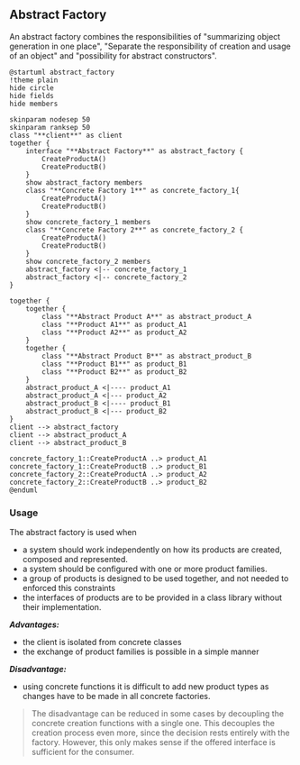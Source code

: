## Abstract Factory

An abstract factory combines the responsibilities of "summarizing object generation in one place", "Separate the responsibility of creation and usage of an object" and "possibility for abstract constructors".

```plantuml
@startuml abstract_factory
!theme plain
hide circle
hide fields
hide members

skinparam nodesep 50
skinparam ranksep 50
class "**client**" as client
together {
    interface "**Abstract Factory**" as abstract_factory {
        CreateProductA()
        CreateProductB()
    }
    show abstract_factory members
    class "**Concrete Factory 1**" as concrete_factory_1{
        CreateProductA()
        CreateProductB()
    }
    show concrete_factory_1 members
    class "**Concrete Factory 2**" as concrete_factory_2 {
        CreateProductA()
        CreateProductB()
    }
    show concrete_factory_2 members
    abstract_factory <|-- concrete_factory_1
    abstract_factory <|-- concrete_factory_2
}

together {
    together {
        class "**Abstract Product A**" as abstract_product_A
        class "**Product A1**" as product_A1
        class "**Product A2**" as product_A2
    }
    together {
        class "**Abstract Product B**" as abstract_product_B
        class "**Product B1**" as product_B1
        class "**Product B2**" as product_B2
    }
    abstract_product_A <|---- product_A1
    abstract_product_A <|--- product_A2
    abstract_product_B <|---- product_B1
    abstract_product_B <|--- product_B2
}
client --> abstract_factory
client --> abstract_product_A
client --> abstract_product_B

concrete_factory_1::CreateProductA ..> product_A1 
concrete_factory_1::CreateProductB ..> product_B1
concrete_factory_2::CreateProductA ..> product_A2
concrete_factory_2::CreateProductB ..> product_B2
@enduml
```

### Usage

The abstract factory is used when

* a system should work independently on how its products are created, composed and represented.
* a system should be configured with one or more product families.
* a group of products is designed to be used together, and not needed to enforced this constraints
* the interfaces of products are to be provided in a class library without their implementation.

***Advantages:***

* the client is isolated from concrete classes
* the exchange of product families is possible in a simple manner

***Disadvantage:***

* using concrete functions it is difficult to add new product types as changes have to be made in all concrete factories.

> The disadvantage can be reduced in some cases by decoupling the concrete creation functions with a single one. This decouples the creation process even more, since the decision rests entirely with the factory. However, this only makes sense if the offered interface is sufficient for the consumer.

